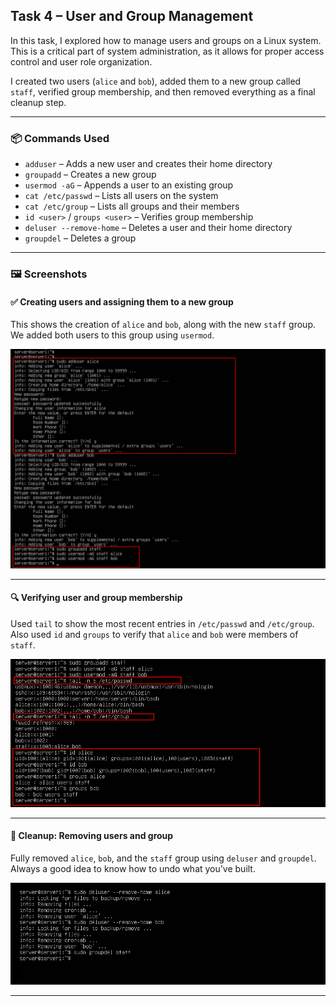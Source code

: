 ## Task 4 – User and Group Management

In this task, I explored how to manage users and groups on a Linux system. This is a critical part of system administration, as it allows for proper access control and user role organization.

I created two users (`alice` and `bob`), added them to a new group called `staff`, verified group membership, and then removed everything as a final cleanup step.

---

### 📦 Commands Used

- `adduser` – Adds a new user and creates their home directory
- `groupadd` – Creates a new group
- `usermod -aG` – Appends a user to an existing group
- `cat /etc/passwd` – Lists all users on the system
- `cat /etc/group` – Lists all groups and their members
- `id <user>` / `groups <user>` – Verifies group membership
- `deluser --remove-home` – Deletes a user and their home directory
- `groupdel` – Deletes a group

---

### 🖼️ Screenshots

#### ✅ Creating users and assigning them to a new group
This shows the creation of `alice` and `bob`, along with the new `staff` group. We added both users to this group using `usermod`.

![Creating users and group](screenshots/useradd.png)

---

#### 🔍 Verifying user and group membership
Used `tail` to show the most recent entries in `/etc/passwd` and `/etc/group`. Also used `id` and `groups` to verify that `alice` and `bob` were members of `staff`.

![Confirming users and group](screenshots/confirmadds.png)

---

#### 🧹 Cleanup: Removing users and group
Fully removed `alice`, `bob`, and the `staff` group using `deluser` and `groupdel`. Always a good idea to know how to undo what you’ve built.

![Cleanup](screenshots/undo.png)

---

